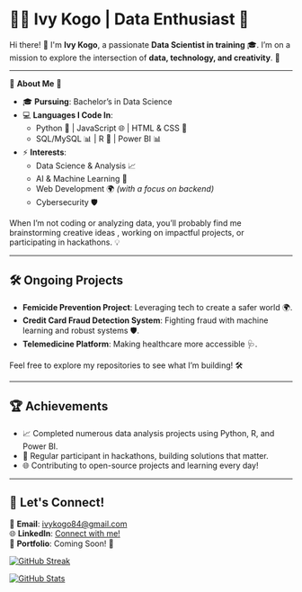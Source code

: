 # 👩‍💻 Ivy Kogo | Data Enthusiast 🌟

Hi there! 👋 I'm **Ivy Kogo**, a passionate **Data Scientist in training** 🎓. I’m on a mission to explore the intersection of **data, technology, and creativity**. 🚀

---

🌸 **About Me** 🌸

- 🎓 **Pursuing**: Bachelor’s in Data Science  
- 💻 **Languages I Code In**:  
  - Python 🐍 | JavaScript 🌐 | HTML & CSS 🎨  
  - SQL/MySQL 📊 | R 📘 | Power BI 📊  
- ⚡ **Interests**:  
  - Data Science & Analysis 📈
  - AI & Machine Learning 🤖 
  - Web Development 🌍 *(with a focus on backend)*  
  - Cybersecurity 🛡️    

When I’m not coding or analyzing data, you’ll probably find me brainstorming creative ideas , working on impactful projects, or participating in hackathons. 💡

---

## 🛠️ Ongoing Projects

- **Femicide Prevention Project**: Leveraging tech to create a safer world 🌍.  
- **Credit Card Fraud Detection System**: Fighting fraud with machine learning and robust systems 🛡️.  
- **Telemedicine Platform**: Making healthcare more accessible 🩺.  

Feel free to explore my repositories to see what I’m building! 🛠️

---

## 🏆 Achievements

- 📈 Completed numerous data analysis projects using Python, R, and Power BI.  
- 🥇 Regular participant in hackathons, building solutions that matter.  
- 🌐 Contributing to open-source projects and learning every day!  

---

## 🌟 Let's Connect!

📧 **Email**: [ivykogo84@gmail.com](mailto:ivykogo84@gmail.com)  
🌐 **LinkedIn**: [Connect with me!](https://www.linkedin.com/in/ivy-kogo-877527306?utm_source=share&utm_campaign=share_via&utm_content=profile&utm_medium=android_app)  
💼 **Portfolio**: Coming Soon! 🚀  

[![GitHub Streak](https://github-readme-streak-stats.herokuapp.com/?user=ivykogo&theme=dark)](https://git.io/streak-stats)

[![GitHub Stats](https://github-readme-stats.vercel.app/api?username=ivykogo&show_icons=true&theme=dark)](https://github.com/ivykogo)
